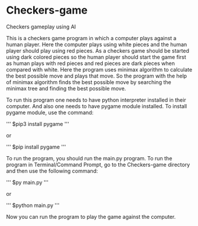 # Checkers-game
Checkers gameplay using AI

This is a checkers game program in which a computer plays against a human player. Here the computer plays using white pieces 
and the human player should play using red pieces. As a checkers game should be started using dark colored pieces so the human
player should start the game first as human plays with red pieces and red pieces are dark pieces when compared with white.
Here the program uses minimax algorithm to calculate the best possible move and plays that move. So the program with the 
help of minimax algorithm finds the best possible move by searching the minimax tree and finding the best possible move.

To run this program one needs to have python interpreter installed in their computer. And also one needs to have pygame module 
installed. To install pygame module, use the command:

'''
$pip3 install pygame
'''  
  
  or

'''
$pip install pygame
'''

To run the program, you should run the main.py program. To run the program in Terminal/Command Prompt, go to the Checkers-game
directory and then use the following command:

'''
$py main.py
'''  
  
  or

'''
$python main.py
'''

Now you can run the program to play the game against the computer.
